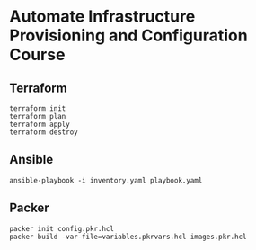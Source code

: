 # Automate Infrastructure Provisioning and Configuration Course
## Terraform
```
terraform init
terraform plan
terraform apply
terraform destroy
```
## Ansible
```
ansible-playbook -i inventory.yaml playbook.yaml
```
## Packer
```
packer init config.pkr.hcl
packer build -var-file=variables.pkrvars.hcl images.pkr.hcl
```
